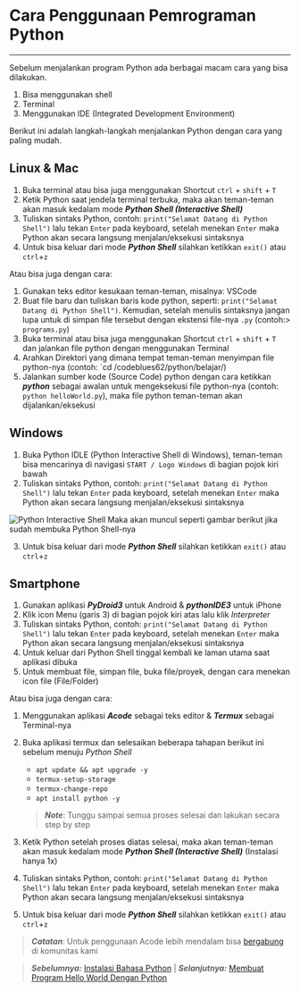 # Cara Penggunaan Pemrograman Python

---

Sebelum menjalankan program Python ada berbagai macam cara yang bisa dilakukan.

1. Bisa menggunakan shell
2. Terminal
3. Menggunakan IDE (Integrated Development Environment)
   
Berikut ini adalah langkah-langkah menjalankan Python dengan cara yang paling mudah.

## Linux & Mac

1. Buka terminal atau bisa juga menggunakan Shortcut `ctrl` + `shift` + `T`
2. Ketik Python saat jendela terminal terbuka, maka akan teman-teman akan masuk kedalam mode _**Python Shell (Interactive Shell)**_
3. Tuliskan sintaks Python, contoh: `print("Selamat Datang di Python Shell")` lalu tekan `Enter` pada keyboard, setelah menekan `Enter` maka Python akan secara langsung menjalan/eksekusi sintaksnya
4. Untuk bisa keluar dari mode _**Python Shell**_ silahkan ketikkan `exit()` atau `ctrl`+`z`

Atau bisa juga dengan cara:

1. Gunakan teks editor kesukaan teman-teman, misalnya: VSCode
2. Buat file baru dan tuliskan baris kode python, seperti: `print("Selamat Datang di Python Shell")`. Kemudian, setelah menulis sintaksnya jangan lupa untuk di simpan file tersebut dengan ekstensi file-nya `.py` (contoh:> `programs.py`)
3. Buka terminal atau bisa juga menggunakan Shortcut `ctrl` + `shift` + `T` dan jalankan file python dengan menggunakan Terminal
4. Arahkan Direktori yang dimana tempat teman-teman menyimpan file python-nya (contoh: `cd /codeblues62/python/belajar/)
5. Jalankan sumber kode (Source Code) python dengan cara ketikkan _**python**_ sebagai awalan untuk mengeksekusi file python-nya (contoh: `python helloWorld.py`), maka file python teman-teman akan dijalankan/eksekusi

## Windows

1. Buka Python IDLE (Python Interactive Shell di Windows), teman-teman bisa mencarinya di navigasi `START / Logo Windows` di bagian pojok kiri bawah
2. Tuliskan sintaks Python, contoh: `print("Selamat Datang di Python Shell")` lalu tekan `Enter` pada keyboard, setelah menekan `Enter` maka Python akan secara langsung menjalan/eksekusi sintaksnya

![Python Interactive Shell](https://belajarpython.com/img/menjalankan-python-windows.png)
Maka akan muncul seperti gambar berikut jika sudah membuka Python Shell-nya

3. Untuk bisa keluar dari mode _**Python Shell**_ silahkan ketikkan `exit()` atau `ctrl`+`z`

## Smartphone

1. Gunakan aplikasi _**PyDroid3**_ untuk Android & _**pythonIDE3**_ untuk iPhone
2. Klik icon Menu (garis 3) di bagian pojok kiri atas lalu klik _Interpreter_
3. Tuliskan sintaks Python, contoh: `print("Selamat Datang di Python Shell")` lalu tekan `Enter` pada keyboard, setelah menekan `Enter` maka Python akan secara langsung menjalan/eksekusi sintaksnya
4. Untuk keluar dari Python Shell tinggal kembali ke laman utama saat aplikasi dibuka
5. Untuk membuat file, simpan file, buka file/proyek, dengan cara menekan icon file (File/Folder)

Atau bisa juga dengan cara:

1. Menggunakan aplikasi _**Acode**_ sebagai teks editor & _**Termux**_ sebagai Terminal-nya
2. Buka aplikasi termux dan selesaikan beberapa tahapan berikut ini sebelum menuju _Python Shell_
   
   - `apt update && apt upgrade -y`
   - `termux-setup-storage`
   - `termux-change-repo`
   - `apt install python -y`
   
   > _**Note**_: Tunggu sampai semua proses selesai dan lakukan secara step by step

3. Ketik Python setelah proses diatas selesai, maka akan teman-teman akan masuk kedalam mode _**Python Shell (Interactive Shell)**_ (Instalasi hanya 1x)
4. Tuliskan sintaks Python, contoh: `print("Selamat Datang di Python Shell")` lalu tekan `Enter` pada keyboard, setelah menekan `Enter` maka Python akan secara langsung menjalan/eksekusi sintaksnya
5. Untuk bisa keluar dari mode _**Python Shell**_ silahkan ketikkan `exit()` atau `ctrl`+`z`

> ***Catatan***: Untuk penggunaan Acode lebih mendalam bisa [bergabung](https://t.me/codeblues62) di komunitas kami

> _**Sebelumnya:**_ [Instalasi Bahasa Python](cara-penggunaan.md) | _**Selanjutnya:**_ [Membuat Program Hello World Dengan Python](hello-world.md)
